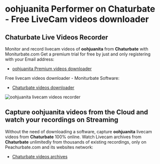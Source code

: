 # oohjuanita Performer on Chaturbate - Free LiveCam videos downloader

## Chaturbate Live Videos Recorder

Monitor and record livecam videos of **oohjuanita** from **Chaturbate** with Moniturbate.com
Get a premium trial for free by just and only registering with your Email address:
* [oohjuanita Premium videos downloader](https://moniturbate.com/request-demo-licence-key.html)

Free livecam videos downloader - Moniturbate Software:
* [Chaturbate videos downloader](https://moniturbate.com/moniturbate-download-software.html)

![oohjuanita livecam videos recorder](https://peachurnet.com/templates/moniturbate-software.png)


## Capture oohjuanita videos from the Cloud and watch your recordings on Streaming

Without the need of downloading a software, capture **oohjuanita** livecam videos from **Chaturbate** 100% online.
Watch Livecam archives from **Chaturbate** unlimitedly from thousands of existing recordings, only on Peachurbate.com and its websites network:
* [Chaturbate videos archives](https://peachurnet.com/)